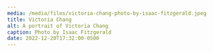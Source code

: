 ```yaml
---
media: /media/files/victoria-chang-photo-by-isaac-fitzgerald.jpeg
title: Victoria Chang
alt: A portrait of Victoria Chang
caption: Photo by Isaac Fitzgerald
date: 2022-12-20T17:32:00-0500
---
```

